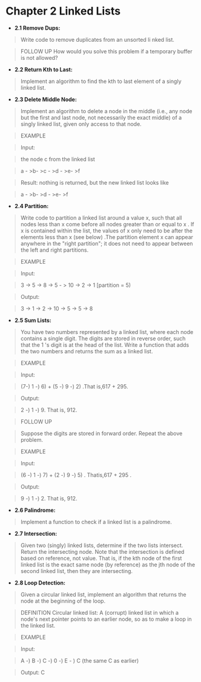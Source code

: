# Chapter 2 Linked Lists

* **2.1 Remove Dups:**
> Write code to remove duplicates from an unsorted li nked list.

 >FOLLOW UP
How would you solve this problem if a temporary buffer is not allowed?

* **2.2 Return Kth to Last:**
> Implement an algorithm to find the kth to last element of a singly linked list.

* **2.3 Delete Middle Node:**
>Implement an algorithm to delete a node in the middle (i.e., any node but
the first and last node, not necessarily the exact middle) of a singly linked list, given only access to
that node.

 > EXAMPLE

 > Input:

 > the node c from the linked list

 >a - >b- >c - >d - >e- >f

 > Result: nothing is returned, but the new linked list looks like

 > a - >b- >d - >e- >f

* **2.4 Partition:**
> Write code to partition a linked list around a value x, such that all nodes less than x come
before all nodes greater than or equal to x . lf x is contained within the list, the values of x only need
to be after the elements less than x (see below) .The partition element x can appear anywhere in the
"right partition"; it does not need to appear between the left and right partitions.

 > EXAMPLE

 >Input:

  >3 -> 5 -> 8 -> 5 - > 10 -> 2 -> 1 [partition = 5)

 > Output:

  > 3 -> 1 -> 2 -> 10 -> 5 -> 5 -> 8

* **2.5 Sum Lists:**
> You have two numbers represented by a linked list, where each node contains a single
digit. The digits are stored in reverse order, such that the 1 's digit is at the head of the list. Write a
function that adds the two numbers and returns the sum as a linked list.

 > EXAMPLE

 >Input:

 > (7-) 1 -) 6) + (5 -) 9 -) 2) .That is,617 + 295.

 > Output:

 >2 -) 1 -) 9. That is, 912.

 >FOLLOW UP

 >Suppose the digits are stored in forward order. Repeat the above problem.

 >EXAMPLE

 >Input:

 >(6 -) 1 -) 7) + (2 -) 9 -) 5) . Thatis,617 + 295 .

 > Output:

 > 9 -) 1 -) 2. That is, 912.

* **2.6 Palindrome:**
> Implement a function to check if a linked list is a palindrome.

* **2.7 Intersection:**
> Given two (singly) linked lists, determine if the two lists intersect. Return the intersecting node. Note that the intersection is defined based on reference, not value. That is, if the kth node of the first linked list is the exact same node (by reference) as the jth node of the second linked list, then they are intersecting.

* **2.8 Loop Detection:**
> Given a circular linked list, implement an algorithm that returns the node at the beginning of the loop.

 >DEFINITION
Circular linked list: A (corrupt) linked list in which a node's next pointer points to an earlier node, so
as to make a loop in the linked list.

 >EXAMPLE

 >Input:

 >A -) B -) C -) 0 -) E - ) C (the same C as earlier)

 >Output:
 C
